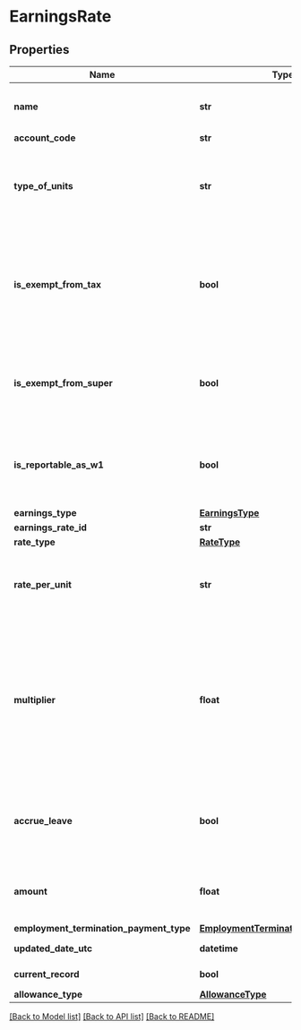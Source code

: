 # EarningsRate

## Properties
Name | Type | Description | Notes
------------ | ------------- | ------------- | -------------
**name** | **str** | Name of the earnings rate (max length &#x3D; 100) | [optional] 
**account_code** | **str** | See Accounts | [optional] 
**type_of_units** | **str** | Type of units used to record earnings (max length &#x3D; 50). Only When RateType is RATEPERUNIT | [optional] 
**is_exempt_from_tax** | **bool** | Most payments are subject to tax, so you should only set this value if you are sure that a payment is exempt from PAYG withholding | [optional] 
**is_exempt_from_super** | **bool** | See the ATO website for details of which payments are exempt from SGC | [optional] 
**is_reportable_as_w1** | **bool** | Boolean to determine if the earnings rate is reportable or exempt from W1 | [optional] 
**earnings_type** | [**EarningsType**](EarningsType.md) |  | [optional] 
**earnings_rate_id** | **str** | Xero identifier | [optional] 
**rate_type** | [**RateType**](RateType.md) |  | [optional] 
**rate_per_unit** | **str** | Default rate per unit (optional). Only applicable if RateType is RATEPERUNIT. | [optional] 
**multiplier** | **float** | This is the multiplier used to calculate the rate per unit, based on the employee’s ordinary earnings rate. For example, for time and a half enter 1.5. Only applicable if RateType is MULTIPLE | [optional] 
**accrue_leave** | **bool** | Indicates that this earnings rate should accrue leave. Only applicable if RateType is MULTIPLE | [optional] 
**amount** | **float** | Optional Amount for FIXEDAMOUNT RateType EarningsRate | [optional] 
**employment_termination_payment_type** | [**EmploymentTerminationPaymentType**](EmploymentTerminationPaymentType.md) |  | [optional] 
**updated_date_utc** | **datetime** | Last modified timestamp | [optional] 
**current_record** | **bool** | Is the current record | [optional] 
**allowance_type** | [**AllowanceType**](AllowanceType.md) |  | [optional] 

[[Back to Model list]](../README.md#documentation-for-models) [[Back to API list]](../README.md#documentation-for-api-endpoints) [[Back to README]](../README.md)


